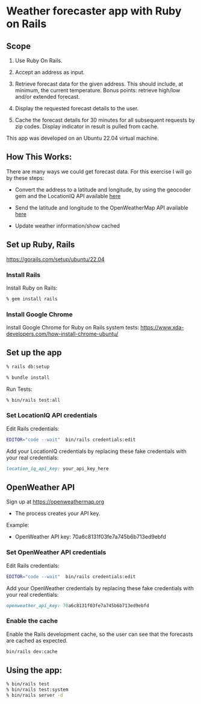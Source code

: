 # Weather forecaster app with Ruby on Rails 


## Scope

1. Use Ruby On Rails. 

2. Accept an address as input. 

3. Retrieve forecast data for the given address. This should include, at minimum, the current temperature. Bonus points: retrieve high/low and/or extended forecast.

4. Display the requested forecast details to the user.

5. Cache the forecast details for 30 minutes for all subsequent requests by zip codes. Display indicator in result is pulled from cache.


This app was developed on an Ubuntu 22.04 virtual machine.

## How This Works:

There are many ways we could get forecast data. For this exercise I will go by these steps:

* Convert the address to a latitude and longitude, by using the geocoder gem and the LocationIQ API available [here](https://my.locationiq.com/)

* Send the latitude and longitude to the OpenWeatherMap API available [here](https://openweathermap.com)

* Update weather information/show cached



## Set up Ruby, Rails
https://gorails.com/setup/ubuntu/22.04


### Install Rails

Install Ruby on Rails:

```sh
% gem install rails
```


### Install Google Chrome

Install Google Chrome for Ruby on Rails system tests:
https://www.xda-developers.com/how-install-chrome-ubuntu/


## Set up the app
```sh
% rails db:setup
```
```sh
% bundle install
```

Run Tests:

```sh
% bin/rails test:all
```


### Set LocationIQ API credentials

Edit Rails credentials:

```sh
EDITOR="code --wait"  bin/rails credentials:edit
```

Add your LocationIQ credentials by replacing these fake credentials with your real credentials:

```ruby
location_iq_api_key: your_api_key_here
```

## OpenWeather API

Sign up at <https://openweathermap.org>

* The process creates your API key.

Example:

* OpenWeather API key: 70a6c8131f03fe7a745b6b713ed9ebfd


### Set OpenWeather API credentials

Edit Rails credentials:

```sh
EDITOR="code --wait"  bin/rails credentials:edit
```

Add your OpenWeather credentials by replacing these fake credentials with your real credentials:

```ruby
openweather_api_key: 70a6c8131f03fe7a745b6b713ed9ebfd
```


### Enable the cache

Enable the Rails development cache, so the user can see that the forecasts are cached as expected.


```sh
bin/rails dev:cache
```

## Using the app:

```sh
% bin/rails test
% bin/rails test:system
% bin/rails server -d
```






